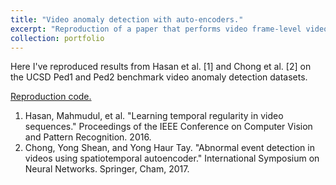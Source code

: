 ```yaml
---
title: "Video anomaly detection with auto-encoders."
excerpt: "Reproduction of a paper that performs video frame-level video anomaly detection using convolutional auto-encoders<br/><img src='/images/PFE_vid1.png'>"
collection: portfolio
---
```


Here I've reproduced results from Hasan et al. [1] and Chong et al. [2] on the UCSD Ped1 and Ped2 benchmark video anomaly detection datasets.

[Reproduction code.](https://github.com/tnybny/Frame-level-anomalies-in-videos)

1. Hasan, Mahmudul, et al. "Learning temporal regularity in video sequences." Proceedings of the IEEE Conference on Computer Vision and Pattern Recognition. 2016.
2. Chong, Yong Shean, and Yong Haur Tay. "Abnormal event detection in videos using spatiotemporal autoencoder." International Symposium on Neural Networks. Springer, Cham, 2017.

